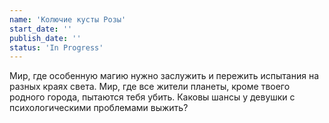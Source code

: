 ```yaml
---
name: 'Колючие кусты Розы'
start_date: ''
publish_date: ''
status: 'In Progress'
---
```


Мир, где особенную магию нужно заслужить и пережить испытания на разных краях света. Мир, где все жители планеты, кроме
твоего родного города, пытаются тебя убить. Каковы шансы у девушки с психологическими проблемами выжить? 
